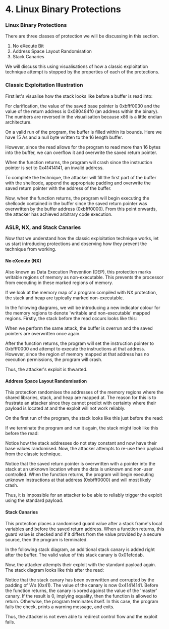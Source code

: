 # 4. Linux Binary Protections

### Linux Binary Protections

There are three classes of protection we will be discussing in this section.

1. No eXecute Bit
2. Address Space Layout Randomisation
3. Stack Canaries

We will discuss this using visualisations of how a classic exploitation technique attempt is stopped by the properties of each of the protections.

### Classic Exploitation Illustration

First let's visualise how the stack looks like before a buffer is read into:



For clarification, the value of the saved base pointer is 0xbfff0030 and the value of the return address is 0x080484f0 (an address within the binary). The numbers are reversed in the visualisation because x86 is a little endian architecture.

On a valid run of the program, the buffer is filled within its bounds. Here we have 15 As and a null byte written to the 16 length buffer.



However, since the read allows for the program to read more than 16 bytes into the buffer, we can overflow it and overwrite the saved return pointer.



When the function returns, the program will crash since the instruction pointer is set to 0x41414141, an invalid address.

To complete the technique, the attacker will fill the first part of the buffer with the shellcode, append the appropriate padding and overwrite the saved return pointer with the address of the buffer.



Now, when the function returns, the program will begin executing the shellcode contained in the buffer since the saved return pointer was overwritten by the buffer address (0xbfff0000). From this point onwards, the attacker has achieved arbitrary code execution.



### ASLR, NX, and Stack Canaries

Now that we understand how the classic exploitation technique works, let us start introducing protections and observing how they prevent the technique from working.

#### No eXecute (NX)

Also known as Data Execution Prevention (DEP), this protection marks writable regions of memory as non-executable. This prevents the processor from executing in these marked regions of memory.

If we look at the memory map of a program compiled with NX protection, the stack and heap are typically marked non-executable.

In the following diagrams, we will be introducing a new indicator colour for the memory regions to denote 'writable and non-executable' mapped regions. Firstly, the stack before the read occurs looks like this:



When we perform the same attack, the buffer is overrun and the saved pointers are overwritten once again.



After the function returns, the program will set the instruction pointer to 0xbfff0000 and attempt to execute the instructions at that address. However, since the region of memory mapped at that address has no execution permissions, the program will crash.



Thus, the attacker's exploit is thwarted.

#### Address Space Layout Randomisation

This protection randomises the addresses of the memory regions where the shared libraries, stack, and heap are mapped at. The reason for this is to frustrate an attacker since they cannot predict with certainty where their payload is located at and the exploit will not work reliably.

On the first run of the program, the stack looks like this just before the read:



If we terminate the program and run it again, the stack might look like this before the read:



Notice how the stack addresses do not stay constant and now have their base values randomised. Now, the attacker attempts to re-use their payload from the classic technique.



Notice that the saved return pointer is overwritten with a pointer into the stack at an unknown location where the data is unknown and non-user controlled. When the function returns, the program will begin executing unknown instructions at that address (0xbfff0000) and will most likely crash.



Thus, it is impossible for an attacker to be able to reliably trigger the exploit using the standard payload.

#### Stack Canaries

This protection places a randomised guard value after a stack frame's local variables and before the saved return address. When a function returns, this guard value is checked and if it differs from the value provided by a secure source, then the program is terminated.

In the following stack diagram, an additional stack canary is added right after the buffer. The valid value of this stack canary is 0x01efcdab.



Now, the attacker attempts their exploit with the standard payload again. The stack diagram looks like this after the read:



Notice that the stack canary has been overwritten and corrupted by the padding of 'A's (0x41). The value of the canary is now 0x41414141. Before the function returns, the canary is xored against the value of the 'master' canary. If the result is 0, implying equality, then the function is allowed to return. Otherwise, the program terminates itself. In this case, the program fails the check, prints a warning message, and exits.



Thus, the attacker is not even able to redirect control flow and the exploit fails.
